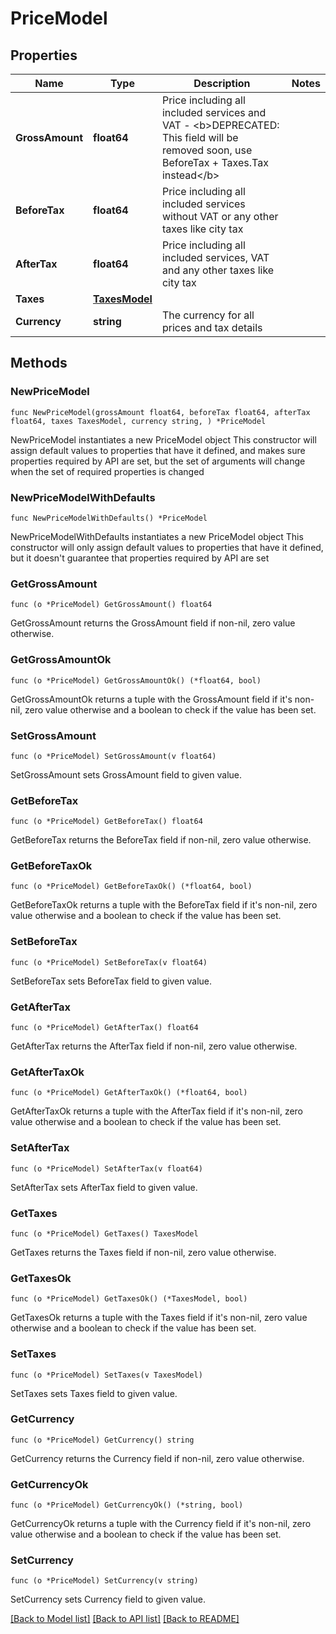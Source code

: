 # PriceModel

## Properties

Name | Type | Description | Notes
------------ | ------------- | ------------- | -------------
**GrossAmount** | **float64** | Price including all included services and VAT - &lt;b&gt;DEPRECATED: This field will be removed soon, use BeforeTax + Taxes.Tax instead&lt;/b&gt; | 
**BeforeTax** | **float64** | Price including all included services without VAT or any other taxes like city tax | 
**AfterTax** | **float64** | Price including all included services, VAT and any other taxes like city tax | 
**Taxes** | [**TaxesModel**](TaxesModel.md) |  | 
**Currency** | **string** | The currency for all prices and tax details | 

## Methods

### NewPriceModel

`func NewPriceModel(grossAmount float64, beforeTax float64, afterTax float64, taxes TaxesModel, currency string, ) *PriceModel`

NewPriceModel instantiates a new PriceModel object
This constructor will assign default values to properties that have it defined,
and makes sure properties required by API are set, but the set of arguments
will change when the set of required properties is changed

### NewPriceModelWithDefaults

`func NewPriceModelWithDefaults() *PriceModel`

NewPriceModelWithDefaults instantiates a new PriceModel object
This constructor will only assign default values to properties that have it defined,
but it doesn't guarantee that properties required by API are set

### GetGrossAmount

`func (o *PriceModel) GetGrossAmount() float64`

GetGrossAmount returns the GrossAmount field if non-nil, zero value otherwise.

### GetGrossAmountOk

`func (o *PriceModel) GetGrossAmountOk() (*float64, bool)`

GetGrossAmountOk returns a tuple with the GrossAmount field if it's non-nil, zero value otherwise
and a boolean to check if the value has been set.

### SetGrossAmount

`func (o *PriceModel) SetGrossAmount(v float64)`

SetGrossAmount sets GrossAmount field to given value.


### GetBeforeTax

`func (o *PriceModel) GetBeforeTax() float64`

GetBeforeTax returns the BeforeTax field if non-nil, zero value otherwise.

### GetBeforeTaxOk

`func (o *PriceModel) GetBeforeTaxOk() (*float64, bool)`

GetBeforeTaxOk returns a tuple with the BeforeTax field if it's non-nil, zero value otherwise
and a boolean to check if the value has been set.

### SetBeforeTax

`func (o *PriceModel) SetBeforeTax(v float64)`

SetBeforeTax sets BeforeTax field to given value.


### GetAfterTax

`func (o *PriceModel) GetAfterTax() float64`

GetAfterTax returns the AfterTax field if non-nil, zero value otherwise.

### GetAfterTaxOk

`func (o *PriceModel) GetAfterTaxOk() (*float64, bool)`

GetAfterTaxOk returns a tuple with the AfterTax field if it's non-nil, zero value otherwise
and a boolean to check if the value has been set.

### SetAfterTax

`func (o *PriceModel) SetAfterTax(v float64)`

SetAfterTax sets AfterTax field to given value.


### GetTaxes

`func (o *PriceModel) GetTaxes() TaxesModel`

GetTaxes returns the Taxes field if non-nil, zero value otherwise.

### GetTaxesOk

`func (o *PriceModel) GetTaxesOk() (*TaxesModel, bool)`

GetTaxesOk returns a tuple with the Taxes field if it's non-nil, zero value otherwise
and a boolean to check if the value has been set.

### SetTaxes

`func (o *PriceModel) SetTaxes(v TaxesModel)`

SetTaxes sets Taxes field to given value.


### GetCurrency

`func (o *PriceModel) GetCurrency() string`

GetCurrency returns the Currency field if non-nil, zero value otherwise.

### GetCurrencyOk

`func (o *PriceModel) GetCurrencyOk() (*string, bool)`

GetCurrencyOk returns a tuple with the Currency field if it's non-nil, zero value otherwise
and a boolean to check if the value has been set.

### SetCurrency

`func (o *PriceModel) SetCurrency(v string)`

SetCurrency sets Currency field to given value.



[[Back to Model list]](../README.md#documentation-for-models) [[Back to API list]](../README.md#documentation-for-api-endpoints) [[Back to README]](../README.md)


